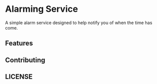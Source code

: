 # Alarming Service
A simple alarm service designed to help notify you of when the time has come.

## Features

## Contributing

## LICENSE
